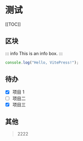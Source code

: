 # 测试

[[TOC]]

## 区块

::: info
This is an info box.
:::

```js
console.log("Hello, VitePress!");
```

## 待办

- [x] 项目 1
- [ ] 项目二
- [x] 项目三

## 其他

> 2222
